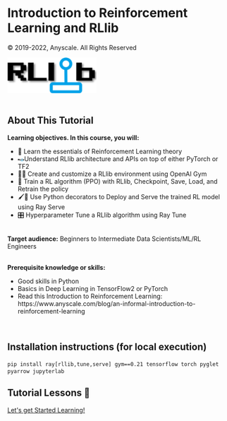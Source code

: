 # Introduction to Reinforcement Learning and RLlib

© 2019-2022, Anyscale. All Rights Reserved

<img src="images/rllib-logo.png" width="40%">
<br>
<br>

## About This Tutorial
 
<b>Learning objectives.  In this course, you will:</b>
<ul>
    <li>📖 Learn the essentials of Reinforcement Learning theory</li>
    <li><img width="3%" src="images/rllib-logo.png">Understand RLlib architecture and APIs on top of either PyTorch or TF2</li>
<li>👩‍💻 Create and customize a RLlib environment using OpenAI Gym</li>
<li>🤖  Train a RL algorithm (PPO) with RLlib, Checkpoint, Save, Load, and Retrain the policy</li>
<li>🖌️🎨 Use Python decorators to Deploy and Serve the trained RL model using Ray Serve</li>
<li>🎛  Hyperparameter Tune a RLlib algorithm using Ray Tune</li>
    </ul>

<br>
<b>Target audience:</b> 
Beginners to Intermediate Data Scientists/ML/RL Engineers <br>
<br>

<b>Prerequisite knowledge or skills:</b>
<ul>
    <li>Good skills in Python </li>
    <li>Basics in Deep Learning in TensorFlow2 or PyTorch </li>
<li>Read this Introduction to Reinforcement Learning: https://www.anyscale.com/blog/an-informal-introduction-to-reinforcement-learning </li>
</ul>

<br>

## Installation instructions (for local execution)

```angular2html
pip install ray[rllib,tune,serve] gym==0.21 tensorflow torch pyglet pyarrow jupyterlab
```

## Tutorial Lessons 📖

[Let's get Started Learning!](ex_00_rllib_notebooks_table_of_contents.ipynb)
